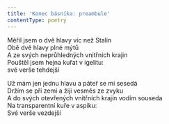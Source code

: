 ```yaml
---
title: 'Konec básníka: preambule'
contentType: poetry
---
```


<section>

Měřil jsem o dvě hlavy víc než Stalin  
Obě dvě hlavy plné mýtů  
A ze svých neprůhledných vnitřních krajin  
Pouštěl jsem hejna kuřat v igelitu:  
své verše tehdejší

</section>

<section>

Už mám jen jednu hlavu a páteř se mi sesedá  
Držím se při zemi a žiji vesměs ze zvyku  
A do svých otevřených vnitřních krajin vodím souseda  
Na transparentní kuře v aspiku:  
Své verše vezdejší

</section>
